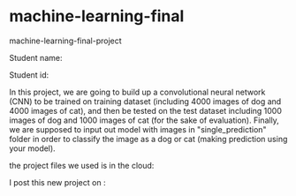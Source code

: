 # machine-learning-final
machine-learning-final-project

Student name: 

Student id: 

In this project, we are going to build up a convolutional neural network (CNN) to be trained on training dataset (including 4000 images of dog and 4000 images of cat), and then be tested on the test dataset including 1000 images of dog and 1000 images of cat (for the sake of evaluation). Finally, we are supposed to input out model with images in "single_prediction" folder in order to classify the image as a dog or cat (making prediction using your model). 


the project files we used is in the cloud:


I post this new project on : 
